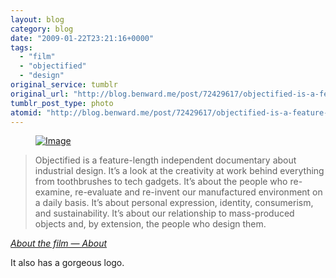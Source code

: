 ```yaml
---
layout: blog
category: blog
date: "2009-01-22T23:21:16+0000"
tags:
  - "film"
  - "objectified"
  - "design"
original_service: tumblr
original_url: "http://blog.benward.me/post/72429617/objectified-is-a-feature-length-independent"
tumblr_post_type: photo
atomid: "http://blog.benward.me/post/72429617/objectified-is-a-feature-length-independent"
---
```

<figure class="photo">
  <a href="http://www.objectifiedfilm.com/"><img src="http://benward.me/res/tumblr/media/72429617/0.png" alt="Image"></a>
</figure>

> Objectified is a feature-length independent documentary about industrial design. It’s a look at the creativity at work behind everything from toothbrushes to tech gadgets. It’s about the people who re-examine, re-evaluate and re-invent our manufactured environment on a daily basis. It’s about personal expression, identity, consumerism, and sustainability. It’s about our relationship to mass-produced objects and, by extension, the people who design them.

<cite><a href="http://www.objectifiedfilm.com/">About the film — About</a></cite>

It also has a gorgeous logo.
